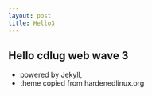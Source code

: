 ```yaml
---
layout: post
title: Hello3 
---
```


## Hello cdlug web wave 3

* powered by Jekyll,
* theme copied from hardenedlinux.org
